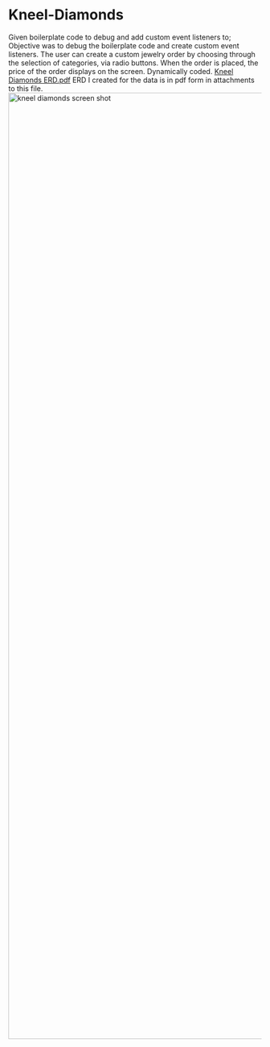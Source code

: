 # Kneel-Diamonds
Given boilerplate code to debug and add custom event listeners to;
Objective was to debug the boilerplate code and create custom event listeners. The user can create a custom jewelry order by choosing through the selection of categories, via radio buttons. When the order is placed, the price of the order displays on the screen. Dynamically coded. 
[Kneel Diamonds ERD.pdf](https://github.com/tiffani-burk/Kneel-Diamonds/files/9022477/Kneel.Diamonds.ERD.pdf)
ERD I created for the data is in pdf form in attachments to this file.
<img width="1880" alt="kneel diamonds screen shot" src="https://user-images.githubusercontent.com/99150447/179337655-6fc2d5ff-2192-4f04-b4f5-8d0a20d50e6d.png">
